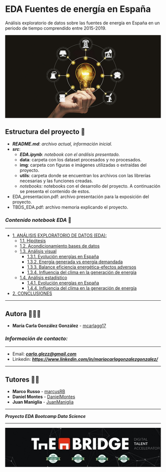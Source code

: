 # EDA Fuentes de energía en España
Análisis exploratorio de datos sobre las fuentes de energía en España en un periodo de tiempo comprendido entre 2015-2019.

![img](src/img/img_readme.jpeg)

## **Estructura** del proyecto 🗿 
- ***README.md***: *archivo actual, información inicial.*
- ***src***:
    - ***EDA.ipynb***: *notebook con el análisis presentado.*
    - **data**: carpeta con los dataset procesados y no procesados.
    - **img**: carpeta con figuras e imágenes utilizadas o extraídas del proyecto. 
    - **utils**: carpeta donde se encuentran los archivos con las librerías necesarias y las funciones creadas.
    - *notebooks:* notebooks con el desarrollo del proyecto. A continuación se presenta el contenido de estos.
- EDA_presentacion.pdf: archivo presentación para la exposición del proyecto.    
- TBDS_EDA.pdf: archivo memoria explicando el proyecto.   

### *Contenido notebook EDA* 📌 

---
- [ 1. ANÁLISIS EXPLORATORIO DE DATOS (EDA):](src/EDA.ipynb#1)
    - [1.1. Hipótesis](EDA.ipynb#11)
    - [1.2. Acondicionamiento bases de datos](EDA.ipynb#12)
    - [1.3. Análisis visual](EDA.ipynb#13)
        - [1.3.1. Evolución energías en España](EDA.ipynb#131)
        - [1.3.2. Energía generada vs energía demandada](EDA.ipynb#132)
        - [1.3.3. Balance eficiencia energética-efectos adversos](EDA.ipynb#133)
        - [1.3.4. Influencia del clima en la generación de energía](EDA.ipynb#134)
    - [1.4. Análisis estadístico](EDA.ipynb#14)
        - [1.4.1. Evolución energías en España](EDA.ipynb#141)
        - [1.4.4. Influencia del clima en la generación de energía](EDA.ipynb#144)
- [2. CONCLUSIONES](EDA.ipynb#2)
---


## Autora 👩🏽‍💻

* **María Carla González González** - [mcarlagg17](https://github.com/mcarlagg17)

### *Información de contacto:*
___
* Email: ***carla.glezz@gmail.com***
* Linkedin: ***https://www.linkedin.com/in/mariacarlagonzalezgonzalez/***
---

## Tutores 👨‍🏫

* **Marco Russo** - [marcusRB](https://github.com/marcusRB) 
* **Daniel Montes** - [DanielMontes](https://linkedin.com/in/daniel-montes-serrano-a81b9447)
* **Juan Maniglia** - [JuanManiglia](https://github.com/JuanManiglia)


---
***Proyecto EDA Bootcamp Data Science***

---

![img](./src/img/logo.jpg)
